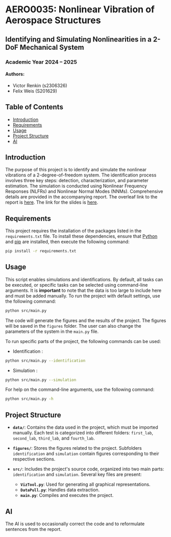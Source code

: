 # AERO0035: Nonlinear Vibration of Aerospace Structures

## Identifying and Simulating Nonlinearities in a 2-DoF Mechanical System
### Academic Year 2024 – 2025

#### Authors:
- Victor Renkin (s2306326)
- Felix Weis (S201629)

## Table of Contents
- [Introduction](#introduction)
- [Requirements](#requirements)
- [Usage](#usage)
- [Project Structure](#project-structure)
- [AI](#ai)

## Introduction
The purpose of this project is to identify and simulate the nonlinear vibrations of a 2-degree-of-freedom system. The identification process involves three key steps: detection, characterization, and parameter estimation. The simulation is conducted using Nonlinear Frequency Responses (NLFRs) and Nonlinear Normal Modes (NNMs). Comprehensive details are provided in the accompanying report.
The overleaf link to the report is [here](https://www.overleaf.com/read/vpkzxfvyhgvq#7ad03e).
The link for the slides is [here](https://www.overleaf.com/read/tctrtqygsxnv#d2b162).


## Requirements
This project requires the installation of the packages listed in the `requirements.txt` file. To install these dependencies, ensure that [Python](https://www.python.org/) and [pip](https://pip.pypa.io/en/stable/) are installed, then execute the following command:

```bash
pip install -r requirements.txt
```
## Usage
This script enables simulations and identifications. By default, all tasks can be executed, or specific tasks can be selected using command-line arguments. It is **important** to note that the data is too large to include here and must be added manually. To run the project with default settings, use the following command:

```bash
python src/main.py
```
The code will generate the figures and the results of the project. The figures will be saved in the `figures` folder. The user can also change the parameters of the system in the `main.py` file.

To run specific parts of the project, the following commands can be used:
- Identification :

```bash
python src/main.py --identification
```
- Simulation :

```bash
python src/main.py --simulation
```
For help on the command-line arguments, use the following command:

```bash
python src/main.py -h
```


## Project Structure

- **`data/`**: Contains the data used in the project, which must be imported manually. Each test is categorized into different folders: `first_lab`, `second_lab`, `third_lab`, and `fourth_lab`.

- **`figures/`**: Stores the figures related to the project. Subfolders `identification` and `simulation` contain figures corresponding to their respective sections.  

- **`src/`**: Includes the project's source code, organized into two main parts: `identification` and `simulation`. Several key files are present:
  - **`VizTool.py`**: Used for generating all graphical representations.  
  - **`DataPull.py`**: Handles data extraction.  
  - **`main.py`**: Compiles and executes the project.  


## AI

The AI is used to occasionally correct the code and to reformulate sentences from the report.
